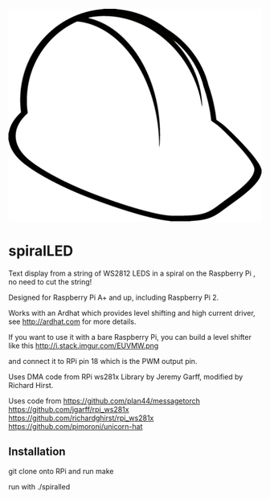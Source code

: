 ![Ardhat](logo.png)
# spiralLED

Text display from a string of WS2812 LEDS in a spiral on the Raspberry Pi , no need to cut the string!

Designed for Raspberry Pi A+ and up, including Raspberry Pi 2.

Works with an Ardhat which provides level shifting and high current driver, see http://ardhat.com for more details.


If you want to use it with a bare Raspberry Pi, you can build a level shifter like this http://i.stack.imgur.com/EUVMW.png


and connect it to RPi pin 18 which is the PWM output pin.



Uses DMA code from RPi ws281x Library by Jeremy Garff, modified by Richard Hirst.



Uses code from https://github.com/plan44/messagetorch https://github.com/jgarff/rpi_ws281x https://github.com/richardghirst/rpi_ws281x  https://github.com/pimoroni/unicorn-hat


Installation
-------------

git clone onto RPi and run make

run with ./spiralled


